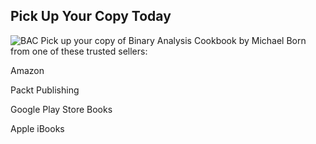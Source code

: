 ## Pick Up Your Copy Today

![BAC](https://binaryanalysiscookbook/images/9781789807608-original.jpeg) Pick up your copy of Binary Analysis Cookbook by Michael Born from one of these trusted sellers:

Amazon

Packt Publishing

Google Play Store Books

Apple iBooks
